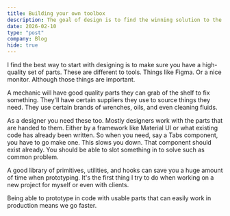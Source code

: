 ```yaml
---
title: Building your own toolbox
description: The goal of design is to find the winning solution to the problem your given. The only way to do that is try lots of ideas and get lots of feedback - fast.
date: 2026-02-10
type: "post"
company: Blog
hide: true
---
```


I find the best way to start with designing is to make sure you have a high-quality set of parts.
These are different to tools. Things like Figma. Or a nice monitor. Although those things are important.

A mechanic will have good quality parts they can grab of the shelf to fix something.
They'll have certain suppliers they use to source things they need.
They use certain brands of wrenches, oils, and even cleaning fluids.

As a designer you need these too.
Mostly designers work with the parts that are handed to them. Either by a framework like Material UI or what existing code has already been written.
So when you need, say a Tabs component, you have to go make one. This slows you down. That component should exist already. You should be able to slot something in to solve such as common problem.

A good library of primitives, utilities, and hooks can save you a huge amount of time when prototyping.
It's the first thing I try to do when working on a new project for myself or even with clients.

Being able to prototype in code with usable parts that can easily work in production means we go faster.
